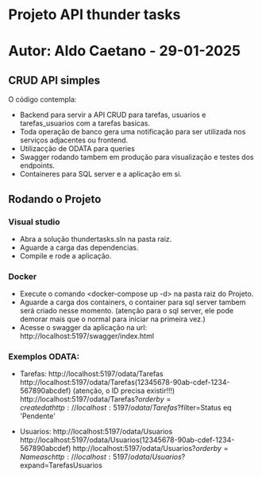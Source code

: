 # Projeto API thunder tasks
# Autor: Aldo Caetano - 29-01-2025

## CRUD API simples
O código contempla:

- Backend para servir a API CRUD para tarefas, usuarios e tarefas_usuarios com a tarefas basicas.
- Toda operação de banco gera uma notificação para ser utilizada nos serviços adjacentes ou frontend.
- Utilizacção de ODATA para queries
- Swagger rodando tambem em produção para visualização e testes dos endpoints.
- Containeres para SQL server e a aplicação em si.


## Rodando o Projeto
### Visual studio
- Abra a solução thundertasks.sln na pasta raiz.
- Aguarde a carga das dependencias.
- Compile e rode a aplicação.

### Docker
- Execute o comando <docker-compose up -d> na pasta raiz do Projeto.
- Aguarde a carga dos containers, o container para sql server tambem será criado nesse momento. (atenção para o sql server, ele pode demorar mais que o normal para iniciar na primeira vez.)
- Acesse o swagger da aplicação na url: http://localhost:5197/swagger/index.html

### Exemplos ODATA:

- Tarefas:
http://localhost:5197/odata/Tarefas
http://localhost:5197/odata/Tarefas(12345678-90ab-cdef-1234-567890abcdef) (atenção, o ID precisa existir!!!)
http://localhost:5197/odata/Tarefas?$orderby=createdat
http://localhost:5197/odata/Tarefas?$filter=Status eq 'Pendente'

- Usuarios:
http://localhost:5197/odata/Usuarios
http://localhost:5197/odata/Usuarios(12345678-90ab-cdef-1234-567890abcdef)
http://localhost:5197/odata/Usuarios?$orderby=Name asc
http://localhost:5197/odata/Usuarios?$expand=TarefasUsuarios


